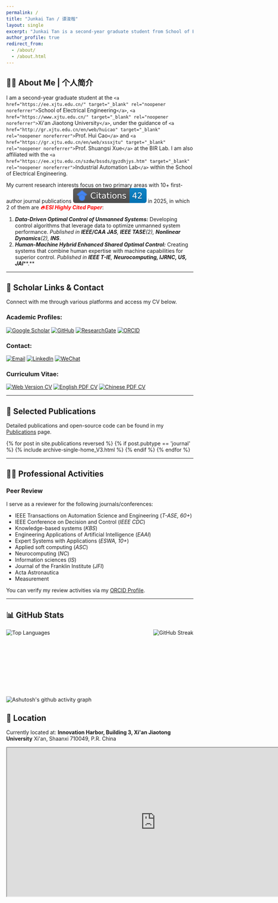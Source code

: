 ```yaml
---
permalink: /
title: "Junkai Tan / 谭浚楷"
layout: single
excerpt: "Junkai Tan is a second-year graduate student from School of Electrical Engineering, Xi'an Jiaotong University. His research interest include robotics control, intelligent control, learning-based control, and unmanned system control."
author_profile: true
redirect_from: 
  - /about/
  - /about.html
---
```

<style>
  /* Set font family to Times New Roman for the about page content */
  .page__content {
    font-family: "Times New Roman", Times, serif !important;
    font-size: 16px !important;
    line-height: 1.6 !important;
  }
  
  .page__content h1, .page__content h2, .page__content h3, .page__content h4, .page__content h5, .page__content h6 {
    font-family: "Times New Roman", Times, serif !important;
  }
  
  .page__content p, .page__content li, .page__content div {
    font-family: "Times New Roman", Times, serif !important;
    font-size: 16px !important;
  }
</style>

## 👨‍💼 About Me | 个人简介

I am a second-year graduate student at the `<a href="https://ee.xjtu.edu.cn/" target="_blank" rel="noopener noreferrer">`School of Electrical Engineering`</a>`, `<a href="https://www.xjtu.edu.cn/" target="_blank" rel="noopener noreferrer">`Xi'an Jiaotong University`</a>`, under the guidance of `<a href="http://gr.xjtu.edu.cn/en/web/huicao" target="_blank" rel="noopener noreferrer">`Prof. Hui Cao`</a>` and `<a href="https://gr.xjtu.edu.cn/en/web/xssxjtu" target="_blank" rel="noopener noreferrer">`Prof. Shuangsi Xue`</a>` at the BIR Lab. I am also affiliated with the `<a href="https://ee.xjtu.edu.cn/szdw/bssds/gyzdhjys.htm" target="_blank" rel="noopener noreferrer">`Industrial Automation Lab`</a>` within the School of Electrical Engineering.

My current research interests focus on two primary areas with 10+ first-author journal publications ![Google Scholar Citations](../images/gsbg.svg) in 2025, in which 2 of them are ***<span style="color:red;">🔥 ESI Highly Cited Paper</span>***:

1. ***Data-Driven Optimal Control of Unmanned Systems:***
   Developing control algorithms that leverage data to optimize unmanned system performance. *Published in **IEEE/CAA JAS**, **IEEE TASE**(2), **Nonlinear Dynamics**(2), **INS***.
2. ***Human-Machine Hybrid Enhanced Shared Optimal Control:***
   Creating systems that combine human expertise with machine capabilities for superior control. *Published in **IEEE T-IE**, **Neurocomputing, **IJRNC**, **US**, **JAI*******.**

---

## 🔗 Scholar Links & Contact

Connect with me through various platforms and access my CV below.

### **Academic Profiles:**

<div>
  <a href="https://scholar.google.com/citations?user=KrOQdKAAAAAJ&hl=zh-CN" target="_blank" rel="noopener noreferrer"><img src="https://img.shields.io/badge/Google_Scholar-Profile-4285F4?style=flat-square&logo=google-scholar&logoColor=white" alt="Google Scholar"></a>
  <a href="https://github.com/tanjunkai2001" target="_blank" rel="noopener noreferrer"><img src="https://img.shields.io/badge/GitHub-tanjunkai2001-100000?style=flat-square&logo=github&logoColor=white" alt="GitHub"></a>
  <a href="https://www.researchgate.net/profile/Junkai-Tan-2" target="_blank" rel="noopener noreferrer"><img src="https://img.shields.io/badge/ResearchGate-Profile-00CCBB?style=flat-square&logo=researchgate&logoColor=white" alt="ResearchGate"></a>
  <a href="https://orcid.org/0009-0002-0558-6357" target="_blank" rel="noopener noreferrer"><img src="https://img.shields.io/badge/ORCID-0009--0002--0558--6357-A6CE39?style=flat-square&logo=orcid&logoColor=white" alt="ORCID"></a>
</div>

### **Contact:**

<div>
  <a href="mailto:tanjk@stu.xjtu.edu.cn"><img src="https://img.shields.io/badge/Email-tanjk@stu.xjtu.edu.cn-D14836?style=flat-square&logo=gmail&logoColor=white" alt="Email"></a>
  <a href="https://www.linkedin.com/in/junkai-tan-366790268/" target="_blank" rel="noopener noreferrer"><img src="https://img.shields.io/badge/LinkedIn-Junkai%20Tan-0077B5?style=flat-square&logo=linkedin&logoColor=white" alt="LinkedIn"></a>
  <a href="../images/Wechat.jpg" target="_blank" rel="noopener noreferrer"><img src="https://img.shields.io/badge/WeChat-Contact%20Me-07C160?style=flat-square&logo=wechat&logoColor=white" alt="WeChat"></a>
  <!-- <a href="https://www.zhihu.com/people/tan-91-64" target="_blank" rel="noopener noreferrer"><img src="https://img.shields.io/badge/Zhihu-知乎主页-0084FF?style=flat-square&logo=zhihu&logoColor=white" alt="Zhihu"></a> -->
  <!-- <a href="https://www.xiaohongshu.com/user/profile/60bcf6040000000001001810" target="_blank" rel="noopener noreferrer"><img src="https://img.shields.io/badge/Rednote-小红书-FF4D00?style=flat-square&logo=xiaohongshu&logoColor=white" alt="Rednote"></a> -->
</div>

### **Curriculum Vitae:**

<div>
  <a href="https://tanjunkai2001.github.io/cv/" target="_blank" rel="noopener noreferrer"><img src="https://img.shields.io/badge/Web_Version-Online-0077B5?style=flat-square&logo=academia&logoColor=white" alt="Web Version CV"></a>
  <a href="../assets/Curriculum_Vitae_EN.pdf" target="_blank" rel="noopener noreferrer"><img src="https://img.shields.io/badge/English_PDF-Download-DC3545?style=flat-square&logo=adobe-acrobat-reader&logoColor=white" alt="English PDF CV"></a>
  <a href="../assets/Curriculum_Vitae_CN.pdf" target="_blank" rel="noopener noreferrer"><img src="https://img.shields.io/badge/Chinese_PDF-下载-FFC107?style=flat-square&logo=adobe-acrobat-reader&logoColor=black" alt="Chinese PDF CV"></a>
</div>

---

<!-- ## 💻 Core Competencies
- **Theoretical Research**: Solid foundation in advanced control and reinforcement learning theory. Leading research on human-machine hybrid control with publications in top journals including IEEE TASE, Information Sciences, and Nonlinear Dynamics.
- **Engineering Practice**: Extensive experience with unmanned systems development, including UAV-UGV collaborative control projects and multi-unmanned system hardware platforms based on optical motion capture systems. -->

## 📝 Selected Publications

Detailed publications and open-source code can be found in my [Publications](https://tanjunkai2001.github.io/publications/) page.

<!-- 1. "[Prescribed performance robust approximate optimal tracking control via Stackelberg game](https://ieeexplore.ieee.org/document/10916718)", *IEEE Transactions on Automation Science and Engineering*, 2025.
2. "[Finite-time safe reinforcement learning control of multi-player nonzero-sum game for quadcopter systems](https://www.sciencedirect.com/science/article/pii/S002002552500249X)", *Information Sciences*, 2025.
3. "[Unmanned aerial-ground vehicle finite-time docking control via pursuit-evasion games](https://link.springer.com/10.1007/s11071-025-11021-6)", *Nonlinear Dynamics*, 2025.
4. "[Data-driven optimal shared control of unmanned aerial vehicles](https://www.sciencedirect.com/science/article/pii/S0925231225001006)", *Neurocomputing*, 2025. -->

{% for post in site.publications reversed %}
  {% if post.pubtype == 'journal' %}
    {% include archive-single-home_V3.html %}
  {% endif %}
{% endfor %}

---

## 👨‍💼 Professional Activities

### Peer Review

I serve as a reviewer for the following journals/conferences:

- IEEE Transactions on Automation Science and Engineering (*T-ASE, 60+*)
- IEEE Conference on Decision and Control (*IEEE CDC*)
- Knowledge-based systems (*KBS*)
- Engineering Applications of Artificial Intelligence (*EAAI*)
- Expert Systems with Applications (*ESWA, 10+*)
- Applied soft computing (*ASC*)
- Neurocomputing (*NC*)
- Information sciences (*IS*)
- Journal of the Franklin Institute (*JFI*)
- Acta Astronautica
- Measurement

You can verify my review activities via my [ORCID Profile](https://orcid.org/0009-0002-0558-6357).

---

<!-- ## 📫 Contact | 联系方式
- 📧 Email: tanjk@stu.xjtu.edu.cn -->

## 📊 GitHub Stats

<div style="display: flex; align-items: center; justify-content: space-between; margin-bottom: 20px;">
  <img src="https://github-readme-stats-weld-six-22.vercel.app/api/top-langs/?username=tanjunkai2001&layout=compact" alt="Top Languages" height="160" style="max-height: 160px;" />
  <img src="https://streak-stats.demolab.com/?user=tanjunkai2001&layout=compact" alt="GitHub Streak" height="160" />
  <!-- <img src="https://github-readme-stats-weld-six-22.vercel.app/api?username=tanjunkai2001&count_private=true&show_icons=true" alt="GitHub Stats" height="160" style="max-height: 160px;" /> -->
</div>

![Ashutosh's github activity graph](https://github-readme-activity-graph.vercel.app/graph?username=tanjunkai2001&theme=github-compact)

<!-- <div style="display: flex; align-items: center; justify-content: space-between;">
    <img src="https://github-readme-stats-weld-six-22.vercel.app/api/top-langs/?username=tanjunkai2001&layout=compact" alt="Top Languages" height="180" />
  <img src="https://streak-stats.demolab.com/?user=tanjunkai2001&layout=compact" alt="GitHub Streak" height="180" />
</div> -->

<!-- # 我的位置

这是我在香港大学的地址，显示在地图上： -->

## 📍 Location

Currently located at:
**Innovation Harbor, Building 3, Xi'an Jiaotong University**
Xi'an, Shaanxi 710049, P.R. China

<iframe src="https://www.google.com/maps/embed?pb=!1m18!1m12!1m3!1d3151.9025899306145!2d108.65573260987424!3d34.25227480045932!2m3!1f0!2f0!3f0!3m2!1i1024!2i768!4f13.1!3m3!1m2!1s0x366379efa86d5f73%3A0x46cfa915001c3d15!2sInnovation%20Harbor%2C%20Xi%27an%20Jiaotong%20University!5e0!3m2!1sen!2scn!4v1682500456789!5m2!1sen!2scn&maptype=satellite" width="800" height="400" style="border:1;" allowfullscreen="" loading="lazy" referrerpolicy="no-referrer-when-downgrade"></iframe>
